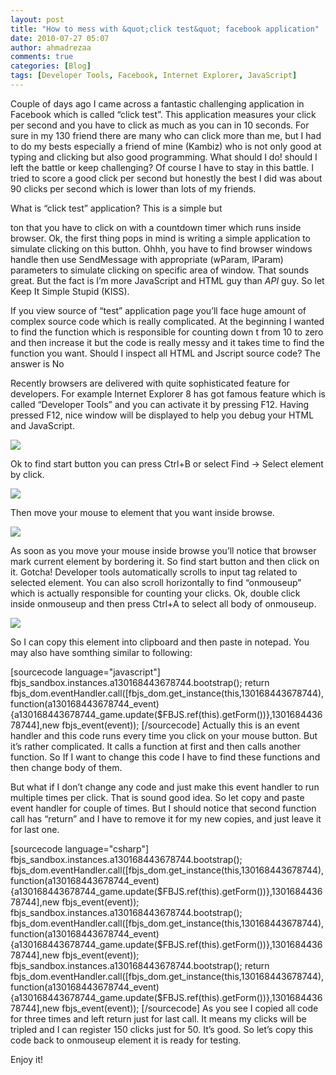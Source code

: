```yaml
---
layout: post
title: "How to mess with &quot;click test&quot; facebook application"
date: 2010-07-27 05:07
author: ahmadrezaa
comments: true
categories: [Blog]
tags: [Developer Tools, Facebook, Internet Explorer, JavaScript]
---
```

Couple of days ago I came across a fantastic challenging application in Facebook which is called “click test”. This application measures your click per second and you have to click as much as you can in 10 seconds. For sure in my 130 friend there are many who can click more than me, but I had to do my bests especially a friend of mine (Kambiz) who is not only good at typing and clicking but also good programming. What should I do! should I left the battle or keep challenging? Of course I have to stay in this battle. I tried to score a good click per second but honestly the best I did was about 90 clicks per second which is lower than lots of my friends.

What is “click test” application? This is a simple but

ton that you have to click on with a countdown timer which runs inside browser. Ok, the first thing pops in mind is writing a simple application to simulate clicking on this button. Ohhh, you have to find browser windows handle then use SendMessage with appropriate (wParam, lParam) parameters to simulate clicking on specific area of window. That sounds great. But the fact is I’m more JavaScript and HTML guy than *API* guy. So let Keep It Simple Stupid (KISS).

If you view source of “test” application page you’ll face huge amount of complex source code which is really complicated. At the beginning I wanted to find the function which is responsible for counting down t from 10 to zero and then increase it but the code is really messy and it takes time to find the function you want. Should I inspect all HTML and Jscript source code? The answer is No

Recently browsers are delivered with quite sophisticated feature for developers. For example Internet Explorer 8 has got famous feature which is called “Developer Tools” and you can activate it by pressing F12. Having pressed F12, nice window will be displayed to help you debug your HTML and JavaScript.

![](http://gkasoq.bay.livefilestore.com/y1pgb6p3gjZOvci4CQ4-CI8jaf-iguAubvX2uR7xqNdULrrHKx7My7QYsQJKS_Ey24_5EkYK3uhsZrr-BmF6jNaLllFNFjkYWiF/DeveloperTools.png?psid=1)

Ok to find start button you can press Ctrl+B or select Find -&gt; Select element by click.

![](http://public.bay.livefilestore.com/y1pvcpmP8PZM8fATmWYqu4qorK5fLe5RiOrgUvLf_p3mfjiNjptuccwSSDi6mJd9oy1GThRDnutlhRfp5d7V8eeag/TestPage.png?psid=1)

Then move your mouse to element that you want inside browse.

![](http://public.bay.livefilestore.com/y1p-DlrtiOiedIskHyea18dPshXMhqGwmLTSfEjIu5HOunS6JA3IPGMJAlLk20Uxq7hw3qEKTNPGGb0faOrP8LF2Q/DeveloperTools2.png?psid=1)

As soon as you move your mouse inside browse you’ll notice that browser mark current element by bordering it. So find start button and then click on it. Gotcha! Developer tools automatically scrolls to input tag related to selected element. You can also scroll horizontally to find “onmouseup” which is actually responsible for counting your clicks. Ok, double click inside onmouseup and then press Ctrl+A to select all body of onmouseup.

![](http://public.bay.livefilestore.com/y1pxbt7UDMLPbPjHtq80EfxPHVQ46mbNVwYx2kurFfhJRgXx00ZOXkGdLi7vTeCr5Vrdb2h9zcSRNQujGQOhHGHBA/DeveloperTools3.png?psid=1)

So I can copy this element into clipboard and then paste in notepad. You may also have somthing similar to following:
<div id="scid:887EC618-8FBE-49a5-A908-2339AF2EC720:53eb48f1-2c8a-4c29-b26a-e6be489cadbc" class="wlWriterEditableSmartContent" style="display:inline;float:none;margin:0;padding:0;">[sourcecode language="javascript"]
fbjs_sandbox.instances.a130168443678744.bootstrap();
return fbjs_dom.eventHandler.call([fbjs_dom.get_instance(this,130168443678744),function(a130168443678744_event)
{a130168443678744_game.update($FBJS.ref(this).getForm())},130168443678744],new fbjs_event(event));
[/sourcecode]

</div>
Actually this is an event handler and this code runs every time you click on your mouse button. But it’s rather complicated. It calls a function at first and then calls another function. So If I want to change this code I have to find these functions and then change body of them.

But what if I don’t change any code and just make this event handler to run multiple times per click. That is sound good idea. So let copy and paste event handler for couple of times. But I should notice that second function call has “return” and I have to remove it for my new copies, and just leave it for last one.
<div id="scid:887EC618-8FBE-49a5-A908-2339AF2EC720:31c95ce5-dccf-446d-8f59-bcb17247d81c" class="wlWriterEditableSmartContent" style="display:inline;float:none;margin:0;padding:0;">[sourcecode language="csharp"]
fbjs_sandbox.instances.a130168443678744.bootstrap();
fbjs_dom.eventHandler.call([fbjs_dom.get_instance(this,130168443678744),function(a130168443678744_event)
{a130168443678744_game.update($FBJS.ref(this).getForm())},130168443678744],new fbjs_event(event));
fbjs_sandbox.instances.a130168443678744.bootstrap();
fbjs_dom.eventHandler.call([fbjs_dom.get_instance(this,130168443678744),function(a130168443678744_event)
{a130168443678744_game.update($FBJS.ref(this).getForm())},130168443678744],new fbjs_event(event));
fbjs_sandbox.instances.a130168443678744.bootstrap();
return fbjs_dom.eventHandler.call([fbjs_dom.get_instance(this,130168443678744),
function(a130168443678744_event)
{a130168443678744_game.update($FBJS.ref(this).getForm())},130168443678744],new fbjs_event(event));
[/sourcecode]

</div>
As you see I copied all code for three times and left return just for last call. It means my clicks will be tripled and I can register 150 clicks just for 50. It’s good. So let’s copy this code back to onmouseup element it is ready for testing.

Enjoy it!
